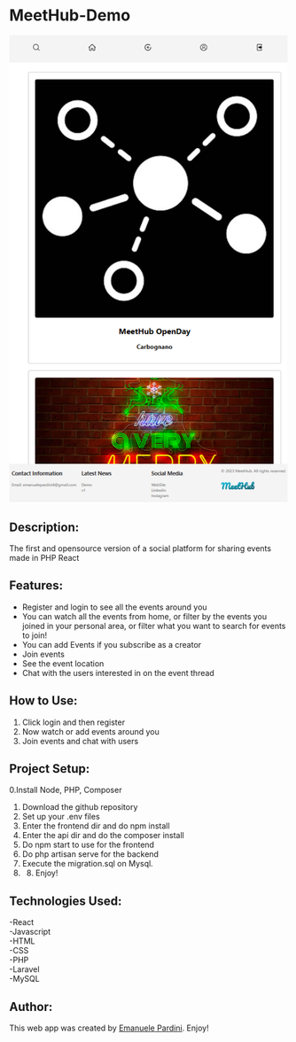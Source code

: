 # MeetHub-Demo
![MeetHub](MeetHubDemo.png)
## Description:
The first and opensource version of a social platform for sharing events made in PHP React

## Features:

- Register and login to see all the events around you  
- You can watch all the events from home, or filter by the events you joined in your personal area, or filter what you want to search for events to join!  
- You can add Events if you subscribe as a creator  
- Join events  
- See the event location  
- Chat with the users interested in on the event thread  

## How to Use:

1. Click login and then register  
2. Now watch or add events around you  
3. Join events and chat with users

## Project Setup:

0.Install Node, PHP, Composer   
1. Download the github repository  
2. Set up your .env files  
3. Enter the frontend dir and do npm install  
4. Enter the api dir and do the composer install  
5. Do npm start to use for the frontend  
6. Do php artisan serve for the backend
7. Execute the migration.sql on Mysql. 
8. 8. Enjoy!  


## Technologies Used:
-React  
-Javascript  
-HTML  
-CSS  
-PHP  
-Laravel  
-MySQL  

## Author:

This web app was created by [Emanuele Pardini](http://emanuelepardini.altervista.org/).
Enjoy!
